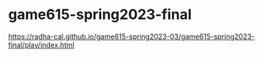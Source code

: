 # game615-spring2023-final

https://radha-cal.github.io/game615-spring2023-03/game615-spring2023-final/play/index.html
